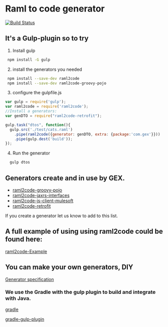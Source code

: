 # Raml to code generator

[![Build Status](https://img.shields.io/travis/gextech/raml2code/master.svg?style=flat)](https://travis-ci.org/gextech/raml2code)

## It's a Gulp-plugin so to try
1. Install gulp
```bash
 npm install -G gulp
```

2. install the generators you needed
```bash
 npm install --save-dev raml2code
 npm install --save-dev raml2code-groovy-pojo
```

3. configure the gulpfile.js
```js
var gulp = require('gulp');
var raml2code = require('raml2code');
//Install a generators:
var genDTO = require("raml2code-retrofit");

gulp.task("dtos", function(){
  gulp.src('./test/cats.raml')
    .pipe(raml2code({generator: genDTO, extra: {package:'com.gex'}}))
    .pipe(gulp.dest('build'));
});
```

4. Run the generator
```bash
  gulp dtos
```

## Generators create and in use by GEX.
  * [raml2code-groovy-pojo](https://www.npmjs.com/package/raml2code-pojo)
  * [raml2code-jaxrs-interfaces](https://www.npmjs.com/package/raml2code-jaxrs-interfaces)
  * [raml2code-js-client-mulesoft](https://www.npmjs.com/package/raml2code-js-client-mulesoft)
  * [raml2code-retrofit](https://www.npmjs.com/package/raml2code-retrofit)

If you create a generator let us know to add to this list.

## A full example of using using raml2code could be found here:
[raml2code-Example](https://github.com/atomsfat/raml2code-example)

## You can make your own generators, DIY
[Generator specification](https://github.com/gextech/data2code/blob/master/Generator.md)

### We use the Gradle with the gulp plugin to build and integrate with Java.
[gradle](https://www.gradle.org/)

[gradle-gulp-plugin](https://github.com/filipblondeel/gradle-gulp-plugin)



